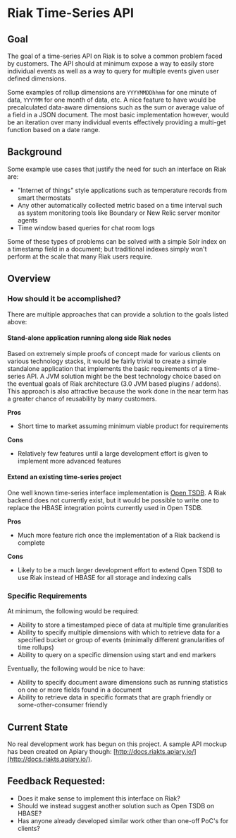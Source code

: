 # Riak Time-Series API


## Goal

The goal of a time-series API on Riak is to solve a common problem faced by customers.  The API should at minimum expose a way to easily store individual events as well as a way to query for multiple events given user defined dimensions.

Some examples of rollup dimensions are `YYYYMMDDhhmm` for one minute of data, `YYYYMM` for one month of data, etc.  A nice feature to have would be precalculated data-aware dimensions such as the sum or average value of a field in a JSON document.  The most basic implementation however, would be an iteration over many individual events effectively providing a multi-get function based on a date range.
 

## Background

Some example use cases that justify the need for such an interface on Riak are:

* "Internet of things" style applications such as temperature records from smart thermostats
* Any other automatically collected metric based on a time interval such as system monitoring tools like Boundary or New Relic server monitor agents
* Time window based queries for chat room logs

Some of these types of problems can be solved with a simple Solr index on a timestamp field in a document; but traditional indexes simply won't perform at the scale that many Riak users require.
 

## Overview

### How should it be accomplished?

There are multiple approaches that can provide a solution to the goals listed above:

#### Stand-alone application running along side Riak nodes

Based on extremely simple proofs of concept made for various clients on various technology stacks, it would be fairly trivial to create a simple standalone application that implements the basic requirements of a time-series API.  A JVM solution might be the best technology choice based on the eventual goals of Riak architecture (3.0 JVM based plugins / addons).  This approach is also attractive because the work done in the near term has a greater chance of reusability by many customers.

**Pros**

* Short time to market assuming minimum viable product for requirements

**Cons**

* Relatively few features until a large development effort is given to implement more advanced features 

#### Extend an existing time-series project

One well known time-series interface implementation is [Open TSDB](http://opentsdb.net/).  A Riak backend does not currently exist, but it would be possible to write one to replace the HBASE integration points currently used in Open TSDB.

**Pros**

* Much more feature rich once the implementation of a Riak backend is complete

**Cons**

* Likely to be a much larger development effort to extend Open TSDB to use Riak instead of HBASE for all storage and indexing calls

### Specific Requirements

At minimum, the following would be required:

* Ability to store a timestamped piece of data at multiple time granularities
* Ability to specify multiple dimensions with which to retrieve data for a specified bucket or group of events (minimally different granularities of time rollups)
* Ability to query on a specific dimension using start and end markers

Eventually, the following would be nice to have:

* Ability to specify document aware dimensions such as running statistics on one or more fields found in a document
* Ability to retrieve data in specific formats that are graph friendly or some-other-consumer friendly


## Current State

No real development work has begun on this project.  A sample API mockup has been created on Apiary though: [http://docs.riakts.apiary.io/](http://docs.riakts.apiary.io/).


## Feedback Requested:

* Does it make sense to implement this interface on Riak?
* Should we instead suggest another solution such as Open TSDB on HBASE?
* Has anyone already developed similar work other than one-off PoC's for clients?